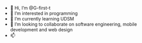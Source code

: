 - 👋 Hi, I’m @G-first-t
- 👀 I’m interested in programming 
- 🌱 I’m currently learning UDSM 
- 💞️ I’m looking to collaborate on software engineering, mobile development and web design 
- 📫

<!---
G-first-t/G-first-t is a ✨ special ✨ repository because its `README.md` (this file) appears on your GitHub profile.
You can click the Preview link to take a look at your changes.
--->
